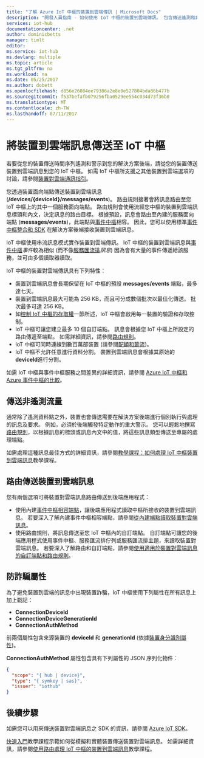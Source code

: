 ```yaml
---
title: "了解 Azure IoT 中樞的裝置到雲端傳訊 | Microsoft Docs"
description: "開發人員指南 - 如何使用 IoT 中樞的裝置到雲端傳訊。 包含傳送遙測和非遙測資料，以及使用路由來傳遞訊息的相關資訊。"
services: iot-hub
documentationcenter: .net
author: dominicbetts
manager: timlt
editor: 
ms.service: iot-hub
ms.devlang: multiple
ms.topic: article
ms.tgt_pltfrm: na
ms.workload: na
ms.date: 05/25/2017
ms.author: dobett
ms.openlocfilehash: d856e26084ee79386a2e8e0e527804bda86b477b
ms.sourcegitcommit: f537befafb079256fba0529ee554c034d73f36b0
ms.translationtype: MT
ms.contentlocale: zh-TW
ms.lasthandoff: 07/11/2017
---
```

# <a name="send-device-to-cloud-messages-to-iot-hub"></a>將裝置到雲端訊息傳送至 IoT 中樞

若要從您的裝置傳送時間序列遙測和警示到您的解決方案後端，請從您的裝置傳送裝置到雲端訊息到您的 IoT 中樞。 如需 IoT 中樞所支援之其他裝置到雲端選項的討論，請參閱[裝置對雲端通訊指引][lnk-d2c-guidance]。

您透過裝置面向端點傳送裝置到雲端訊息 (**/devices/{deviceId}/messages/events**)。 路由規則接著會將訊息路由至您 IoT 中樞上的其中一個服務面向端點。 路由規則會使用流經您中樞的裝置到雲端訊息標頭和內文，決定訊息的路由目標。 根據預設，訊息會路由至內建的服務面向端點 (**messages/events**)，此端點與[事件中樞][lnk-event-hubs]相容。 因此，您可以使用標準[事件中樞整合和 SDK][lnk-compatible-endpoint] 在解決方案後端接收裝置到雲端訊息。

IoT 中樞使用串流訊息模式實作裝置到雲端傳訊。 IoT 中樞的裝置到雲端訊息與[事件中樞][lnk-event-hubs]*事件*較為相似 (而不像[服務匯流排][lnk-servicebus]*訊息*) 因為會有大量的事件傳遞給該服務，並可由多個讀取器讀取。

IoT 中樞的裝置對雲端傳訊具有下列特性：

* 裝置到雲端訊息會長期保留在 IoT 中樞的預設 **messages/events** 端點，最多達七天。
* 裝置到雲端訊息最大可能為 256 KB，而且可分成數個批次以最佳化傳送。 批次最多可達 256 KB。
* 如[控制 IoT 中樞的存取權][lnk-devguide-security]一節所述，IoT 中樞會啟用每一裝置的驗證和存取控制。
* IoT 中樞可讓您建立最多 10 個自訂端點。 訊息會根據您 IoT 中樞上所設定的路由傳遞至端點。 如需詳細資訊，請參閱[路由規則](#routing-rules)。
* IoT 中樞可同時連線到數百萬部裝置 (請參閱[配額和節流][lnk-quotas])。
* IoT 中樞不允許任意進行資料分割。 裝置到雲端訊息會根據其原始的 **deviceId**進行分割。

如需 IoT 中樞與事件中樞服務之間差異的詳細資訊，請參閱 [Azure IoT 中樞和 Azure 事件中樞的比較][lnk-comparison]。

## <a name="send-non-telemetry-traffic"></a>傳送非遙測流量

通常除了遙測資料點之外，裝置也會傳送需要在解決方案後端進行個別執行與處理的訊息及要求。 例如，必須於後端觸發特定動作的重大警示。 您可以輕鬆地撰寫[路由規則][lnk-devguide-custom]，以根據訊息的標頭或訊息內文中的值，將這些訊息類型傳送至專屬的處理端點。

如需處理這種訊息最佳方式的詳細資訊，請參閱[教學課程：如何處理 IoT 中樞裝置到雲端訊息][lnk-d2c-tutorial]教學課程。

## <a name="route-device-to-cloud-messages"></a>路由傳送裝置到雲端訊息

您有兩個選項可將裝置對雲端訊息路由傳送到後端應用程式：

* 使用內建[事件中樞相容端點][lnk-compatible-endpoint]，讓後端應用程式讀取中樞所接收的裝置到雲端訊息。 若要深入了解內建事件中樞相容端點，請參閱[從內建端點讀取裝置對雲端訊息][lnk-devguide-builtin]。
* 使用路由規則，將訊息傳送至您 IoT 中樞內的自訂端點。 自訂端點可讓您的後端應用程式使用事件中樞、服務匯流排佇列或服務匯流排主題，來讀取裝置對雲端訊息。 若要深入了解路由和自訂端點，請參閱[使用適用於裝置對雲端訊息的自訂端點和路由規則][lnk-devguide-custom]。

## <a name="anti-spoofing-properties"></a>防詐騙屬性

為了避免裝置到雲端的訊息中出現裝置詐騙，IoT 中樞使用下列屬性在所有訊息上加上戳記：

* **ConnectionDeviceId**
* **ConnectionDeviceGenerationId**
* **ConnectionAuthMethod**

前兩個屬性包含來源裝置的 **deviceId** 和 **generationId** (依據[裝置身分識別屬性][lnk-device-properties])。

**ConnectionAuthMethod** 屬性包含具有下列屬性的 JSON 序列化物件︰

```json
{
  "scope": "{ hub | device}",
  "type": "{ symkey | sas}",
  "issuer": "iothub"
}
```

## <a name="next-steps"></a>後續步驟

如需您可以用來傳送裝置對雲端訊息之 SDK 的資訊，請參閱 [Azure IoT SDK][lnk-sdks]。

[快速入門][lnk-get-started]教學課程示範如何從模擬和實體裝置傳送裝置對雲端訊息。 如需詳細資訊，請參閱[使用路由處理 IoT 中樞的裝置到雲端訊息][lnk-d2c-tutorial]教學課程。

[lnk-devguide-builtin]: iot-hub-devguide-messages-read-builtin.md
[lnk-devguide-custom]: iot-hub-devguide-messages-read-custom.md
[lnk-comparison]: iot-hub-compare-event-hubs.md
[lnk-d2c-guidance]: iot-hub-devguide-d2c-guidance.md
[lnk-get-started]: iot-hub-get-started.md

[lnk-event-hubs]: http://azure.microsoft.com/documentation/services/event-hubs/
[lnk-servicebus]: http://azure.microsoft.com/documentation/services/service-bus/
[lnk-quotas]: iot-hub-devguide-quotas-throttling.md
[lnk-sdks]: iot-hub-devguide-sdks.md
[lnk-compatible-endpoint]: iot-hub-devguide-messages-read-builtin.md
[lnk-device-properties]: iot-hub-devguide-identity-registry.md#device-identity-properties
[lnk-devguide-security]: iot-hub-devguide-security.md
[lnk-d2c-tutorial]: iot-hub-csharp-csharp-process-d2c.md
